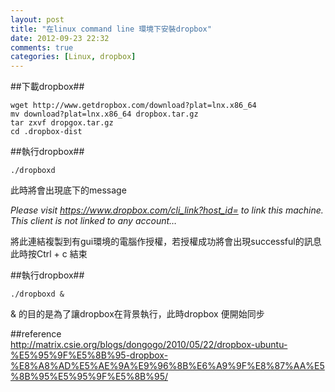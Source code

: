 ```yaml
---
layout: post
title: "在linux command line 環境下安裝dropbox"
date: 2012-09-23 22:32
comments: true
categories: [Linux, dropbox]
---
```


##下載dropbox##

	wget http://www.getdropbox.com/download?plat=lnx.x86_64
	mv download?plat=lnx.x86_64 dropbox.tar.gz
	tar zxvf dropgox.tar.gz
	cd .dropbox-dist

##執行dropbox##

	./dropboxd

此時將會出現底下的message

*Please visit https://www.dropbox.com/cli_link?host_id= to link this machine.
This client is not linked to any account…*


將此連結複製到有gui環境的電腦作授權，若授權成功將會出現successful的訊息  
此時按Ctrl + c 結束

##執行dropbox##

	./dropboxd &

&  的目的是為了讓dropbox在背景執行，此時dropbox 便開始同步


##reference  
<http://matrix.csie.org/blogs/dongogo/2010/05/22/dropbox-ubuntu-%E5%95%9F%E5%8B%95-dropbox-%E8%A8%AD%E5%AE%9A%E9%96%8B%E6%A9%9F%E8%87%AA%E5%8B%95%E5%95%9F%E5%8B%95/>
